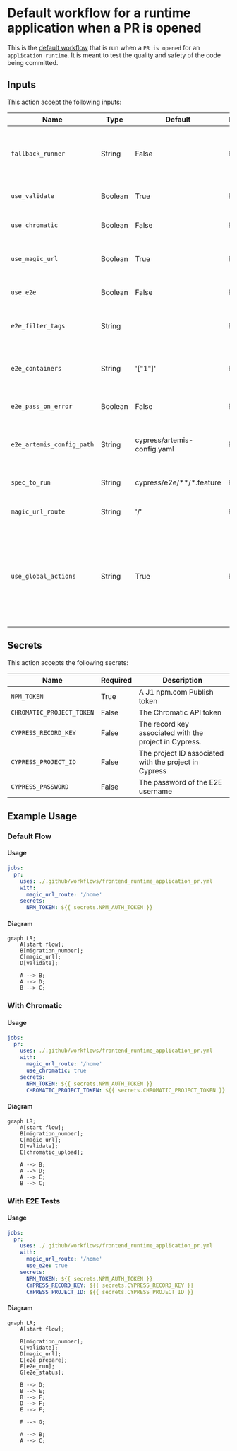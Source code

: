 # Default workflow for a runtime application when a PR is opened


This is the [default workflow](../../frontend_runtime_application_pr.yml) that is run when a `PR is opened` for an `application runtime`. It is meant to test the quality and safety of the code being committed.

## Inputs

This action accept the following inputs:

| Name                        | Type    | Default                      | Required  | Description                                                                            |
| --------------------------- | ------- | ---------------------------- | --------- | -------------------------------------------------------------------------------------- |
| `fallback_runner`           | String  | False                        | False      | If true will leverage ubuntu-latest, otherwise will fall back to the J1 in-house runner
| `use_validate   `           | Boolean | True                         | False      | Run validation, in most case we want this
| `use_chromatic`             | Boolean | False                        | False      | Run VRT Storybook tests with chromatic
| `use_magic_url`             | Boolean | True                         | False      | Deploy to dev via a query param, required for normal SPAs
| `use_e2e`                   | Boolean | False                        | False      | Run E2E test, in most case we want this
| `e2e_filter_tags`           | String  |                              | False      | Tests will be filtered based on the tags defined here
| `e2e_containers`            | String  | '["1"]'                      | False      | The number of tests that you want Cypress to run in parallel (ex. 1, 2, 3, ...)
| `e2e_pass_on_error`         | Boolean | False                        | False      | Pass the workflow even if the E2E test fail
| `e2e_artemis_config_path`   | String  | cypress/artemis-config.yaml  | False      | Used to determine the path to the artemis config file
| `spec_to_run`               | String  | cypress/e2e/**/*.feature     | False      | Used to determine which test to run
| `magic_url_route`           | String  | '/'                          | False      | The relative route the magic url should go to
| `use_global_actions`        | String  | True                         | False      | Will leverage composite actions from the jupiterone/.github repo. If false, will look for the actions to exist locally which is useful for testing these actions locally.
                                                                           
## Secrets

This action accepts the following secrets:

| Name                        | Required  | Description                               |
| --------------------------- | --------- | ----------------------------------------- |
| `NPM_TOKEN`                 | True      | A J1 npm.com Publish token
| `CHROMATIC_PROJECT_TOKEN`   | False     | The Chromatic API token
| `CYPRESS_RECORD_KEY`        | False     | The record key associated with the project in Cypress.
| `CYPRESS_PROJECT_ID`        | False     | The project ID associated with the project in Cypress
| `CYPRESS_PASSWORD`          | False     | The password of the E2E username

## Example Usage

### Default Flow

#### Usage

```yaml
jobs:
  pr:
    uses: ./.github/workflows/frontend_runtime_application_pr.yml
    with:
      magic_url_route: '/home'
    secrets:
      NPM_TOKEN: ${{ secrets.NPM_AUTH_TOKEN }}
```

#### Diagram

```mermaid
graph LR;
    A[start flow];
    B[migration_number];
    C[magic_url];
    D[validate];

    A --> B;
    A --> D;
    B --> C;
```

### With Chromatic

#### Usage

```yaml
jobs:
  pr:
    uses: ./.github/workflows/frontend_runtime_application_pr.yml
    with:
      magic_url_route: '/home'
      use_chromatic: true
    secrets:
      NPM_TOKEN: ${{ secrets.NPM_AUTH_TOKEN }}
      CHROMATIC_PROJECT_TOKEN: ${{ secrets.CHROMATIC_PROJECT_TOKEN }}
```

#### Diagram

```mermaid
graph LR;
    A[start flow];
    B[migration_number];
    C[magic_url];
    D[validate];
    E[chromatic_upload];

    A --> B;
    A --> D;
    A --> E;
    B --> C;
```

### With E2E Tests

#### Usage

```yaml
jobs:
  pr:
    uses: ./.github/workflows/frontend_runtime_application_pr.yml
    with:
      magic_url_route: '/home'
      use_e2e: true
    secrets:
      NPM_TOKEN: ${{ secrets.NPM_AUTH_TOKEN }}
      CYPRESS_RECORD_KEY: ${{ secrets.CYPRESS_RECORD_KEY }}
      CYPRESS_PROJECT_ID: ${{ secrets.CYPRESS_PROJECT_ID }}
```

#### Diagram

```mermaid
graph LR;
    A[start flow];

    B[migration_number];
    C[validate];
    D[magic_url];
    E[e2e_prepare];
    F[e2e_run];
    G[e2e_status];

    B --> D;
    B --> E;
    B --> F;
    D --> F;
    E --> F;

    F --> G;

    A --> B;
    A --> C;
```
